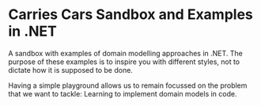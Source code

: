 # Carries Cars Sandbox and Examples in .NET
A sandbox with examples of domain modelling approaches in .NET. The purpose of these examples is to inspire you with different styles, not to dictate how it is supposed to be done.

Having a simple playground allows us to remain focussed on the problem that we want to tackle: Learning to implement domain models in code.
